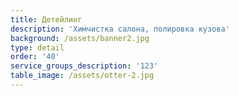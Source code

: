 ```yaml
---
title: Детейлинг
description: 'Химчистка салона, полировка кузова'
background: /assets/banner2.jpg
type: detail
order: '40'
service_groups_description: '123'
table_image: /assets/otter-2.jpg
---
```


